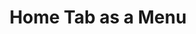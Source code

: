 ---
  id: "93200"
  fieldLayoutId: "89"
  uid: "a6d828db-c9f8-49b4-8d01-5ef5d5d59cf3"
  enabled: "1"
  archived: "0"
  dateCreated: "2019-11-25 02:26:00"
  dateUpdated: "2019-11-25 02:26:27"
  siteSettingsId: "93200"
  slug: "home-tab-as-a-menu"
  siteId: "1"
  uri: "patterns/ios/entry/home-tab-as-a-menu"
  enabledForSite: "1"
  sectionId: "2"
  typeId: "2"
  authorId: "1"
  postDate: "2019-11-25 02:22:00"
  expiryDate: null
  contentId: "93190"
  title: "Home Tab as a Menu"
  field_allColorsComputed: null
  field_allColorsComputedIllustration: null
  field_allColorsComputedThumbnail: null
  field_appDescription: null
  field_appDescriptionSentiment: null
  field_audio: "0"
  field_authorFaq: null
  field_bgThumbPosition: "center bottom"
  field_body: null
  field_captureSize: null
  field_categoriesRaw: "navigability,layout,customization,"
  field_categoryInPlainText: null
  field_coldThumbTransform: null
  field_colorPalette: null
  field_contributorName: null
  field_contributorUrl: null
  field_coverColor: null
  field_dominantColor: null
  field_externalContributor: "0"
  field_fetchWebsiteData: null
  field_fullName: null
  field_gfycatSource: "TastyWellinformedLeafwing"
  field_gif: "1"
  field_gumletUrl: null
  field_gumletUrlNoPreParse: null
  field_howHelps: "<p><strong>Navigability, Layout, and Customization</strong></p><p>Organizing user content is a hard UX problem. In this particular case, one reasonable solution would have been to put the list of content scopes under a more traditional menu, like a hamburger menu.</p><p>However, Pocket went with a less conservative approach by changing the functionality of the first tab so it could emulate the behavior of a standard tab, a menu, and a segmented control or view switcher.</p><p>By doing this, Pocket is improving the navigability of its app since they don't need to clutter the top level of the app with more navigational elements, and they can keep all navigation functionality contained to a single component.</p><p>This approach can also help to declutter the app by creating a cleaner layout that doesn't require extra affordances to elicit key navigation routes. Instead, this solution only uses a single simple children affordance that it's part of the parent affordance.</p><p>Finally, by enabling this behavior, Pocket allows users to have a certain degree of control on what content scopes matter to them and creates a simple mechanism to overwrite the defaults.</p>"
  field_howWorks: "<p>Pocket is a popular article and content saving/bookmark app that was acquired by Mozilla. Pocket allows users to save content they find online so that they can read it at a later time. </p><p>When users consume their saved content, they can move it to an archive folder where they can retrieve later if needed. Users can also favorite content and share it with friends. Shared content shows up on a different list.</p><p>Pocket will also classify your saved content into content type lists like Articles or Videos (when you save videos)and will also show you when a piece of content is trending or is considered \"Best Of.\"</p><p>To switch between these different views, Pocket relies on a secondary menu that gets revealed when tapping the home menu a second time.</p><p>That tab uses a dropdown icon as an affordance that indicates that there's a menu bound to a secondary action (a double tap / an extra tap).</p><p>The menu that gets revealed after tapping the menu tab while it's active shows a list of the different content scopes. When the users navigate into another content scope, for example, when they tap the \"Archive,\" the tab gets replaced with the \"Archive\" icon, and this view becomes the default view for the first tab.</p><p>In other words, the secondary menu that gets revealed after a second tap in the first tab can change the default view that lives under the first tab.</p>"
  field_iconColors: null
  field_iconComputedColors: null
  field_illustrationSource: null
  field_imagePathRaw: ""
  field_imageTextOcr: null
  field_depthArticleBody: null
  field_lpSentimentScore: null
  field_lpUrl: null
  field_mediaEmbed: null
  field_mobileId: null
  field_mobileShotSrc: null
  field_newsObject: null
  field_pageFetchJsonString: null
  field_patternSrc: "Pocket"
  field_platformRaw: "iOS"
  field_qualityDescription: null
  field_rawResponse: null
  field_readingDuration: null
  field_readingDurationSeconds: null
  field_readingEaseLevel: null
  field_readingEaseScore: null
  field_references: null
  field_screenshotColors: null
  field_screenshotComputedColors: null
  field_sourceFromArchive: null
  field_strategyDescription: null
  field_thumbColors: null
  field_thumbVideoUrl: null
  field_webDescription: null
  field_webTitle: null
  field_what: "<p>This is a solution found in the Pocket app. When using the bottom navigation tabs, users will notice that a secondary tap on the home tab will reveal a contextual menu that allows them to switch to other content views, effectively replacing the tab default behavior.</p>"
  root: null
  lft: null
  rgt: null
  level: null
  structureId: null
  layout: layouts/post.njk
---